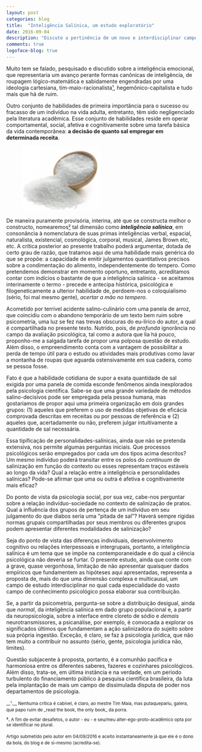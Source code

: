 ```yaml
---
layout: post
categories: blog
title:  "Inteligência Salínica, um estudo exploratório"
date: 2016-09-04
description: "Discute a pertinência de um novo e interdisciplinar campo de estudo psicológico: a inteligência salínica."
comments: true
logoface-blog: true
---
```


<p class="intro"> Muito tem se falado, pesquisado e discutido sobre a inteligência emocional, que representaria um avanço perante formas canônicas de inteligência, de roupagem lógico-matemática e sabidamente engendradas por uma ideologia cartesiana, tim-maio-racionalista<a href="#n1">¹</a>, hegemônico-capitalista e tudo mais que há de ruim.</p>

Outro conjunto de habilidades de primeira importância para o sucesso ou fracasso de um indivíduo na vida adulta, entretanto, têm sido negligenciado pela literatura acadêmica. Esse conjunto de habilidades reside em operar comportamental, social, afetiva e cognitivamente sobre uma tarefa básica da vida contemporânea: <b>a decisão de quanto sal empregar em determinada receita</b>. 

<figure>
    <img src="/assets/aux/salt.png" alt="Imagem de uma mão repleta de sal" style="width: 50%; height: 50%"> 
    </figure>


De maneira puramente provisória, interina, até que se constructa melhor o constructo, nomearemos[²](#n2) tal dimensão como ___inteligência salínica___, em consonância à nomenclatura de suas primas inteligências verbal, espacial, naturalista, existencial, cosmológica, corporal, musical, James Brown etc, etc. A crítica posterior ao presente trabalho poderá argumentar, dotada de certo grau de razão, que tratamos aqui de uma habilidade mais genérica do que se propõe: a capacidade de emitir julgamentos quantitativos precisos sobre a condimentação do alimento, independentemente do tempero. Como pretendemos demonstrar em momento oportuno, entretanto, acreditamos contar com indícios o bastante de que a inteligência salínica - se aceitamos interinamente o termo - precede e antecipa histórica, psicológica e filogeneticamente a ulterior habilidade de, perdoem-nos o coloquialismo <span class="sutil">(sério, foi mal mesmo gente)</span>, _acertar a mão no tempero_. 

Acometido por terrível acidente salino-culinário com uma panela de arroz, que coincidiu com o abandono temporário de um texto bem ruim sobre psicometria, uma luz se fez nas trevas obscuras do eu-lírico do autor, a qual é compartilhada no presente texto. Nutrido, pois, de _profunda_ ignorância no campo da avaliação psicológica, tal como a autora que lia há pouco, proponho-me a salgada tarefa de propor uma polposa questão de estudo. Além disso, o empreendimento conta com a vantagem de possibilitar a perda de tempo útil para o estudo ou atividades mais produtivas como lavar a montanha de roupas que aguarda ostensivamente em sua cadeira, como se pessoa fosse.

Fato é que a habilidade cotidiana de supor a exata quantidade de sal exigida por uma panela de comida esconde fenômenos ainda inexplorados pela psicologia científica. Sabe-se que uma grande variedade de métodos salino-decisivos pode ser empregada pela pessoa humana, mas gostaríamos de propor aqui uma primeira organização em dois grandes grupos: (1) aqueles que preferem o uso de medidas objetivas de eficácia comprovada descritas em receitas ou por pessoas de referência e (2) aqueles que, acertadamente ou não, preferem julgar intuitivamente a quantidade de sal necessária. 

Essa tipificação de personalidades-salínicas, ainda que não se pretenda extensiva, nos permite algumas perguntas iniciais. Que processos psicológicos serão empregados por cada um dos tipos acima descritos? Um mesmo indivíduo poderá transitar entre os polos do _continuum_ de salinização em função do contexto ou esses representam traços estáveis ao longo da vida? Qual a relação entre a inteligência e personalidades salínicas? Pode-se afirmar que uma ou outra é afetiva e cognitivamente mais eficaz?

Do ponto de vista da psicologia social, por sua vez, cabe-nos perguntar sobre a relação indivíduo-sociedade no contexto de salinização de pratos. Qual a influência dos grupos de pertença de um indivíduo em seu julgamento do que diabos seria uma "pitada de sal"? Haverá sempre rígidas normas grupais compartilhadas por seus membros ou diferentes grupos podem apresentar diferentes modalidades de salinização?

Seja do ponto de vista das diferenças individuais, desenvolvimento cognitivo ou relações interpessoais e intergrupais, portanto, a inteligência salínica é um tema que se impõe na contemporaneidade e do qual a ciência psicológica não deveria se furtar. O presente estudo, ainda que conte com a grave, quase vergonhosa, limitação de não apresentar quaisquer dados empíricos que fundamentem as hipóteses aqui apresentadas, representa a proposta de, mais do que uma dimensão complexa e multicausal, um campo de estudo interdisciplinar no qual cada especialidade do vasto campo de conhecimento psicológico possa elaborar sua contribuição. 

Se, a partir da psicometria, pergunta-se sobre a distribuição desigual, ainda que _normal_, da inteligência salínica em dado grupo populacional e, a partir da neuropsicologia, sobre a interface entre cloreto de sódio e _demais_ neurotransmissores, a psicanálise, por exemplo, é convocada a explorar os significados últimos que fundamentam a ação salinizadora do sujeito sobre sua própria ingestão. Exceção, é claro, se faz à psicologia jurídica, que não tem muito a contribuir no assunto <span class="sutil">(sério, gente, psicologia jurídica não, limites)</span>.

Questão subjacente à proposta, portanto, é a comunhão pacífica e harmoniosa entre os diferentes saberes, fazeres e cozinhares psicológicos. Além disso, trata-se, em última instância e na verdade, em um período turbulento do financiamento público à pesquisa científica brasileira, da luta pela implantação de mais um campo de dissimulada disputa de poder nos departamentos de psicologia.

<small>
<a name="n1"></a>
__¹.__ Nenhuma crítica é cabível, é claro, ao mestre Tim Maia, mas putaquepariu, galera, que papo ruim de _read the book, the only book_ da porra.

<a name="n2"></a>
__².__ A fim de evitar desafetos, o autor - eu - e seu/meu alter-ego-proto-acadêmico opta por se identificar no plural.

Artigo submetido pelo autor em 04/09/2016 e aceito instantaneamente já que ele é o dono da bola, do blog e de si-mesmo <span class="sutil">(acredita-se)</span>.
</small>